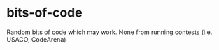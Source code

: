 # bits-of-code
Random bits of code which may work. None from running contests (i.e. USACO, CodeArena)
